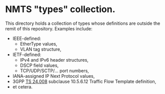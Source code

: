 # NMTS "types" collection.

This directory holds a collection of types whose definitions are outside
the remit of this repository.  Examples include:
* IEEE-defined:
   * EtherType values,
   * VLAN tag structure,
* IETF-defined:
   * IPv4 and IPv6 header structures,
   * DSCP field values,
   * TCP/UDP/SCTP/... port numbers,
* IANA-assigned IP Next Protocol values,
* 3GPP [TS 24.008](https://portal.3gpp.org/desktopmodules/Specifications/SpecificationDetails.aspx?specificationId=1015) subclause 10.5.6.12 Traffic Flow Template definition,
* et cetera.